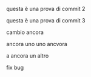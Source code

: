 questa è una prova di commit 2

questa è una prova di commit 3

cambio ancora

ancora uno
uno ancvora

a ancora un altro

fix bug 